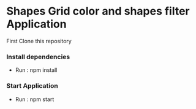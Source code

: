 # Shapes Grid color and shapes filter Application

First Clone this repository
### Install dependencies
 - Run : npm install 

### Start Application
 - Run : npm start